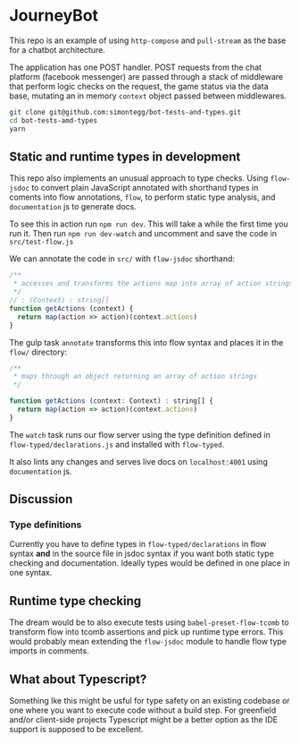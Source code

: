 # JourneyBot

This repo is an example of using `http-compose` and `pull-stream` as the base for a chatbot architecture.


The application has one POST handler. POST requests from the chat platform (facebook messenger) are passed through a stack of middleware that perform logic checks on the request, the game status via the data base, mutating an in memory `context` object passed between middlewares.

```bash
git clone git@github.com:simontegg/bot-tests-and-types.git
cd bot-tests-amd-types
yarn
```

## Static and runtime types in development

This repo also implements an unusual approach to type checks. Using `flow-jsdoc` to convert plain JavaScript annotated with shorthand types in coments into flow annotations, `flow`, to perform static type analysis, and `documentation` js to generate docs.


To see this in action run `npm run dev`. This will take a while the first time you run it. Then run `npm run dev-watch` and uncomment and save the code in `src/test-flow.js`


We can annotate the code in `src/` with `flow-jsdoc` shorthand:

```js
/**
 * accesses and transforms the actions map into array of action strings
 */
// : (Context) : string[]
function getActions (context) {
  return map(action => action)(context.actions)
}
```

The gulp task `annotate` transforms this into flow syntax and places it in the `flow/` directory:

```js
/**
 * maps through an object returning an array of action strings
 */

function getActions (context: Context) : string[] {
  return map(action => action)(context.actions)
}
```

The `watch` task runs our flow server using the type definition defined in `flow-typed/declarations.js` and installed with `flow-typed`. 

It also lints any changes and serves live docs on `localhost:4001` using `documentation` js. 

## Discussion

### Type definitions
Currently you have to define types in `flow-typed/declarations` in flow syntax **and** in the source file in jsdoc syntax if you want both static type checking and documentation. Ideally types would be defined in one place in one syntax. 

## Runtime type checking

The dream would be to also execute tests using `babel-preset-flow-tcomb` to transform flow into tcomb assertions and pick up runtime type errors. This would probably mean extending the `flow-jsdoc` module to handle flow type imports in comments. 

## What about Typescript?

Something lke this might be usful for type safety on an existing codebase or one where you want to execute code without a build step. For greenfield and/or client-side projects Typescript might be a better option as the IDE support is supposed to be excellent.  



